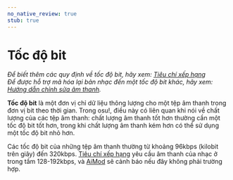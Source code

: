 ```yaml
---
no_native_review: true
stub: true
---
```


# Tốc độ bit

*Để biết thêm các quy định về tốc độ bit, hãy xem: [Tiêu chí xếp hạng](/wiki/Ranking_criteria)*\
*Để được hỗ trợ mã hóa lại bản nhạc đến một tốc độ bit khác, hãy xem: [Hướng dẫn chỉnh sửa âm thanh](/wiki/Guides/Audio_editing).*

**Tốc độ bit** là một đơn vị chỉ dữ liệu thông lượng cho một tệp âm thanh trong đơn vị bit theo thời gian. Trong osu!, điều này có liên quan khi nói về chất lượng của các tệp âm thanh: chất lượng âm thanh tốt hơn thường cần một tốc độ bit tốt hơn, trong khi chất lượng âm thanh kém hơn có thể sử dụng một tốc độ bit nhỏ hơn.

Các tốc độ bit của những tệp âm thanh thường từ khoảng 96kbps (kilobit trên giây) đến 320kbps. [Tiêu chí xếp hạng](/wiki/Ranking_criteria) yêu cầu âm thanh của nhạc ở trong tầm 128-192kbps, và [AiMod](/wiki/Client/Beatmap_editor/AiMod) sẽ cảnh báo nếu đây không phải trường hợp.
